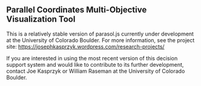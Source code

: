 ## Parallel Coordinates Multi-Objective Visualization Tool
This is a relatively stable version of parasol.js currently under
development at the University of Colorado Boulder. For more information, see the project site: https://josephkasprzyk.wordpress.com/research-projects/


If you are interested in using the most recent version of this decision support
system and would like to contribute to its further development, contact Joe
Kasprzyk or William Raseman at the University of Colorado Boulder.  
